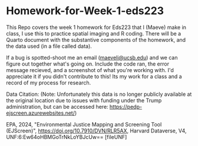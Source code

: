 # Homework-for-Week-1-eds223
This Repo covers the week 1 homework for Eds223 that I (Maeve) make in class, I use this to practice spatial imaging and R coding. There will be a Quarto document with the substantive components of the homework, and the data used (in a file called data). 

If a bug is spotted-shoot me an email (maeveli@ucsb.edu) and we can figure out together what's going on. Include the code ran, the error message recieved, and a screenshot of what you're working with. I'd appreciate it if you didn't contribute to this! Its my work for a class and a record of my process for research.

Data Citation: (Note: Unfortunately this data is no longer publicly available at the original location due to issues with funding under the Trump administration, but can be accessed here: https://pedp-ejscreen.azurewebsites.net/)


EPA, 2024, "Environmental Justice Mapping and Screening Tool (EJScreen)", https://doi.org/10.7910/DVN/RLR5AX, Harvard Dataverse, V4, UNF:6:Ew64oHBMGoTrNkLoYBJcUw== [fileUNF]
